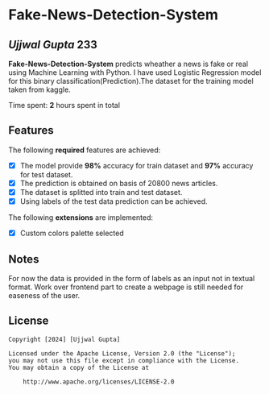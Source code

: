 # Fake-News-Detection-System

## *Ujjwal Gupta* 233

**Fake-News-Detection-System** predicts wheather a news is fake or real using Machine Learning with Python. I have used Logistic Regression model for this binary classification(Prediction).The dataset for the training model taken from kaggle.

Time spent: **2** hours spent in total

## Features

The following **required** features are achieved:

* [x] The model provide **98%** accuracy for train dataset and **97%** accuracy for test dataset.
* [x] The prediction is obtained on basis of 20800 news articles.
* [x] The dataset is splitted into train and test dataset.
* [x] Using labels of the test data prediction can be achieved.

The following **extensions** are implemented:

* [x] Custom colors palette selected

## Notes
For now the data is provided in the form of labels as an input not in textual format. Work over frontend part to create a webpage is still needed for easeness of the user.

## License

    Copyright [2024] [Ujjwal Gupta]

    Licensed under the Apache License, Version 2.0 (the "License");
    you may not use this file except in compliance with the License.
    You may obtain a copy of the License at

        http://www.apache.org/licenses/LICENSE-2.0

